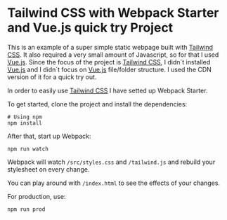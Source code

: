 # Tailwind CSS with Webpack Starter and Vue.js quick try Project 

This is an example of a super simple static webpage built with [Tailwind CSS](https://tailwindcss.com). It also required a very small amount of Javascript, so for that I used [Vue.js](https://vuejs.org). 
Since the focus of the project is [Tailwind CSS](https://tailwindcss.com), I didn´t installed [Vue.js](https://vuejs.org) and I didn´t focus on [Vue.js](https://vuejs.org) file/folder structure. I used the CDN version of it for a quick try out.

In order to easily use [Tailwind CSS](https://tailwindcss.com) I have setted up Webpack Starter.

To get started, clone the project and install the dependencies:

```
# Using npm
npm install
```

After that, start up Webpack:

```
npm run watch
```

Webpack will watch `/src/styles.css` and `/tailwind.js` and rebuild your stylesheet on every change.

You can play around with `/index.html` to see the effects of your changes.


For production, use:

```
npm run prod
```

